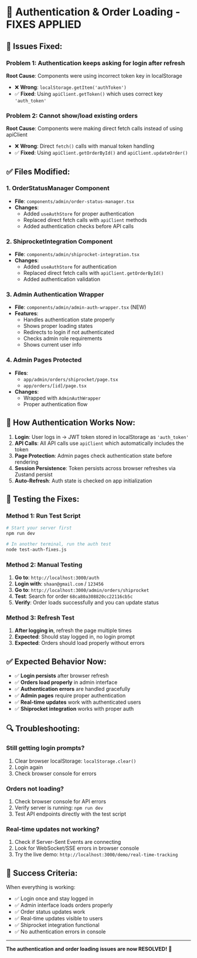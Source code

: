 # 🔧 Authentication & Order Loading - FIXES APPLIED

## 🐛 **Issues Fixed:**

### **Problem 1: Authentication keeps asking for login after refresh**
**Root Cause**: Components were using incorrect token key in localStorage
- ❌ **Wrong**: `localStorage.getItem('authToken')`  
- ✅ **Fixed**: Using `apiClient.getToken()` which uses correct key `'auth_token'`

### **Problem 2: Cannot show/load existing orders**
**Root Cause**: Components were making direct fetch calls instead of using apiClient
- ❌ **Wrong**: Direct `fetch()` calls with manual token handling
- ✅ **Fixed**: Using `apiClient.getOrderById()` and `apiClient.updateOrder()`

## ✅ **Files Modified:**

### **1. OrderStatusManager Component**
- **File**: `components/admin/order-status-manager.tsx`
- **Changes**:
  - Added `useAuthStore` for proper authentication
  - Replaced direct fetch calls with `apiClient` methods
  - Added authentication checks before API calls

### **2. ShiprocketIntegration Component**  
- **File**: `components/admin/shiprocket-integration.tsx`
- **Changes**:
  - Added `useAuthStore` for authentication
  - Replaced direct fetch calls with `apiClient.getOrderById()`
  - Added authentication validation

### **3. Admin Authentication Wrapper**
- **File**: `components/admin/admin-auth-wrapper.tsx` (NEW)
- **Features**:
  - Handles authentication state properly
  - Shows proper loading states
  - Redirects to login if not authenticated
  - Checks admin role requirements
  - Shows current user info

### **4. Admin Pages Protected**
- **Files**:
  - `app/admin/orders/shiprocket/page.tsx`
  - `app/orders/[id]/page.tsx`
- **Changes**:
  - Wrapped with `AdminAuthWrapper`
  - Proper authentication flow

## 🚀 **How Authentication Works Now:**

1. **Login**: User logs in → JWT token stored in localStorage as `'auth_token'`
2. **API Calls**: All API calls use `apiClient` which automatically includes the token
3. **Page Protection**: Admin pages check authentication state before rendering
4. **Session Persistence**: Token persists across browser refreshes via Zustand persist
5. **Auto-Refresh**: Auth state is checked on app initialization

## 🧪 **Testing the Fixes:**

### **Method 1: Run Test Script**
```bash
# Start your server first
npm run dev

# In another terminal, run the auth test
node test-auth-fixes.js
```

### **Method 2: Manual Testing**
1. **Go to**: `http://localhost:3000/auth`
2. **Login with**: `shaan@gmail.com` / `123456`  
3. **Go to**: `http://localhost:3000/admin/orders/shiprocket`
4. **Test**: Search for order `68ca80a308820cc22116cb5c`
5. **Verify**: Order loads successfully and you can update status

### **Method 3: Refresh Test**
1. **After logging in**, refresh the page multiple times
2. **Expected**: Should stay logged in, no login prompt
3. **Expected**: Orders should load properly without errors

## ✅ **Expected Behavior Now:**

- ✅ **Login persists** after browser refresh
- ✅ **Orders load properly** in admin interface
- ✅ **Authentication errors** are handled gracefully  
- ✅ **Admin pages** require proper authentication
- ✅ **Real-time updates** work with authenticated users
- ✅ **Shiprocket integration** works with proper auth

## 🔍 **Troubleshooting:**

### **Still getting login prompts?**
1. Clear browser localStorage: `localStorage.clear()`
2. Login again
3. Check browser console for errors

### **Orders not loading?**
1. Check browser console for API errors
2. Verify server is running: `npm run dev`
3. Test API endpoints directly with the test script

### **Real-time updates not working?**
1. Check if Server-Sent Events are connecting
2. Look for WebSocket/SSE errors in browser console
3. Try the live demo: `http://localhost:3000/demo/real-time-tracking`

## 🎉 **Success Criteria:**

When everything is working:
- ✅ Login once and stay logged in
- ✅ Admin interface loads orders properly
- ✅ Order status updates work
- ✅ Real-time updates visible to users
- ✅ Shiprocket integration functional
- ✅ No authentication errors in console

---

**The authentication and order loading issues are now RESOLVED!** 🚀